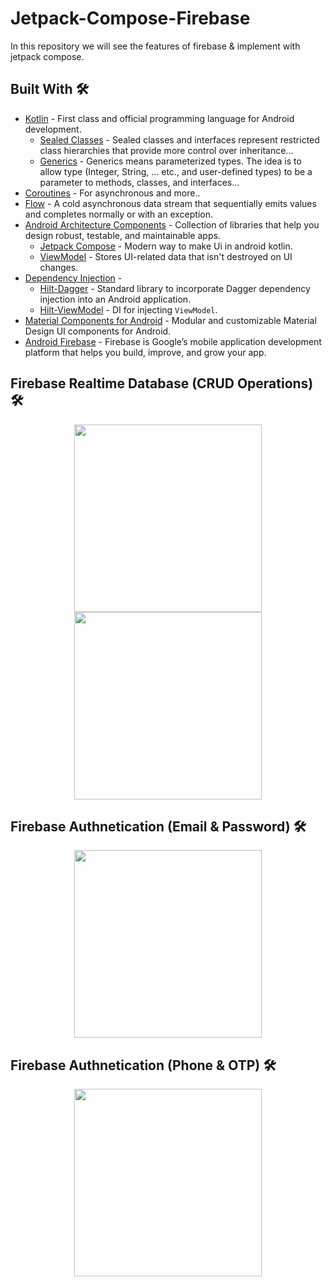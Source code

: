 # Jetpack-Compose-Firebase

In this repository we will see the features of firebase & implement with jetpack compose.

## Built With 🛠
- [Kotlin](https://kotlinlang.org/) - First class and official programming language for Android development.
  - [Sealed Classes](https://kotlinlang.org/docs/sealed-classes.html) - Sealed classes and interfaces represent restricted class hierarchies that provide more control over inheritance...
  - [Generics](https://kotlinlang.org/docs/generics.html) - Generics means parameterized types. The idea is to allow type (Integer, String, … etc., and user-defined types) to be a parameter to methods, classes, and interfaces...
- [Coroutines](https://kotlinlang.org/docs/reference/coroutines-overview.html) - For asynchronous and more..
- [Flow](https://kotlin.github.io/kotlinx.coroutines/kotlinx-coroutines-core/kotlinx.coroutines.flow/-flow/) - A cold asynchronous data stream that sequentially emits values and completes normally or with an exception.
- [Android Architecture Components](https://developer.android.com/topic/libraries/architecture) - Collection of libraries that help you design robust, testable, and maintainable apps.
  - [Jetpack Compose](https://developer.android.com/jetpack/compose) - Modern way to make Ui in android kotlin.
  - [ViewModel](https://developer.android.com/topic/libraries/architecture/viewmodel) - Stores UI-related data that isn't destroyed on UI changes. 
- [Dependency Injection](https://developer.android.com/training/dependency-injection) - 
  - [Hilt-Dagger](https://dagger.dev/hilt/) - Standard library to incorporate Dagger dependency injection into an Android application.
  - [Hilt-ViewModel](https://developer.android.com/training/dependency-injection/hilt-jetpack) - DI for injecting `ViewModel`.
- [Material Components for Android](https://github.com/material-components/material-components-android) - Modular and customizable Material Design UI components for Android.
- [Android Firebase](https://firebase.google.com/docs/android/setup) - Firebase is Google’s mobile application development platform that helps you build, improve, and grow your app.

## Firebase Realtime Database (CRUD Operations) 🛠 

<p align="center">
<img src="https://ik.imagekit.io/b1tyxyuh2/Screenshot_2022-08-20_at_9.52.40_PM_cFHA9IAwN.png?ik-sdk-version=javascript-1.4.3&updatedAt=1661014005042" height = 300px/>
<img src="https://ik.imagekit.io/b1tyxyuh2/Screenshot_2022-08-20_at_9.53.11_PM_3_qxoy6l7.png?ik-sdk-version=javascript-1.4.3&updatedAt=1661014005051" height = 300px/>
</p>

## Firebase Authnetication (Email & Password) 🛠 

<p align="center">
<img src="https://ik.imagekit.io/b1tyxyuh2/Screenshot_2022-08-22_at_7.32.59_PM_tfjR_WbnG.png?ik-sdk-version=javascript-1.4.3&updatedAt=1661177077570" height = 300px/>
</p>

## Firebase Authnetication (Phone & OTP) 🛠 

<p align="center">
<img src="https://ik.imagekit.io/b1tyxyuh2/Screenshot_2022-09-06_at_10.54.28_PM_RLQTBX8fP.png?ik-sdk-version=javascript-1.4.3&updatedAt=1662487924721" height = 300px/>
</p>
